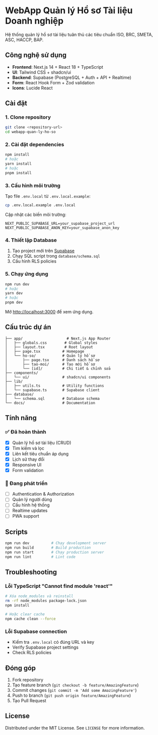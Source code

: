 # WebApp Quản lý Hồ sơ Tài liệu Doanh nghiệp

Hệ thống quản lý hồ sơ tài liệu tuân thủ các tiêu chuẩn ISO, BRC, SMETA, ASC, HACCP, BAP.

## Công nghệ sử dụng

- **Frontend**: Next.js 14 + React 18 + TypeScript
- **UI**: Tailwind CSS + shadcn/ui
- **Backend**: Supabase (PostgreSQL + Auth + API + Realtime)
- **Form**: React Hook Form + Zod validation
- **Icons**: Lucide React

## Cài đặt

### 1. Clone repository
```bash
git clone <repository-url>
cd webapp-quan-ly-ho-so
```

### 2. Cài đặt dependencies
```bash
npm install
# hoặc
yarn install
# hoặc
pnpm install
```

### 3. Cấu hình môi trường
Tạo file `.env.local` từ `.env.local.example`:
```bash
cp .env.local.example .env.local
```

Cập nhật các biến môi trường:
```env
NEXT_PUBLIC_SUPABASE_URL=your_supabase_project_url
NEXT_PUBLIC_SUPABASE_ANON_KEY=your_supabase_anon_key
```

### 4. Thiết lập Database
1. Tạo project mới trên [Supabase](https://supabase.com)
2. Chạy SQL script trong `database/schema.sql`
3. Cấu hình RLS policies

### 5. Chạy ứng dụng
```bash
npm run dev
# hoặc
yarn dev
# hoặc
pnpm dev
```

Mở [http://localhost:3000](http://localhost:3000) để xem ứng dụng.

## Cấu trúc dự án

```
├── app/                    # Next.js App Router
│   ├── globals.css        # Global styles
│   ├── layout.tsx         # Root layout
│   ├── page.tsx          # Homepage
│   └── ho-so/            # Quản lý hồ sơ
│       ├── page.tsx      # Danh sách hồ sơ
│       ├── tao-moi/      # Tạo mới hồ sơ
│       └── [id]/         # Chi tiết & chỉnh sửa
├── components/
│   └── ui/               # shadcn/ui components
├── lib/
│   ├── utils.ts          # Utility functions
│   └── supabase.ts       # Supabase client
├── database/
│   └── schema.sql        # Database schema
└── docs/                 # Documentation
```

## Tính năng

### ✅ Đã hoàn thành
- [x] Quản lý hồ sơ tài liệu (CRUD)
- [x] Tìm kiếm và lọc
- [x] Liên kết tiêu chuẩn áp dụng
- [x] Lịch sử thay đổi
- [x] Responsive UI
- [x] Form validation

### 🚧 Đang phát triển
- [ ] Authentication & Authorization
- [ ] Quản lý người dùng
- [ ] Cấu hình hệ thống
- [ ] Realtime updates
- [ ] PWA support

## Scripts

```bash
npm run dev          # Chạy development server
npm run build        # Build production
npm run start        # Chạy production server
npm run lint         # Lint code
```

## Troubleshooting

### Lỗi TypeScript "Cannot find module 'react'"
```bash
# Xóa node_modules và reinstall
rm -rf node_modules package-lock.json
npm install

# Hoặc clear cache
npm cache clean --force
```

### Lỗi Supabase connection
- Kiểm tra `.env.local` có đúng URL và key
- Verify Supabase project settings
- Check RLS policies

## Đóng góp

1. Fork repository
2. Tạo feature branch (`git checkout -b feature/AmazingFeature`)
3. Commit changes (`git commit -m 'Add some AmazingFeature'`)
4. Push to branch (`git push origin feature/AmazingFeature`)
5. Tạo Pull Request

## License

Distributed under the MIT License. See `LICENSE` for more information.